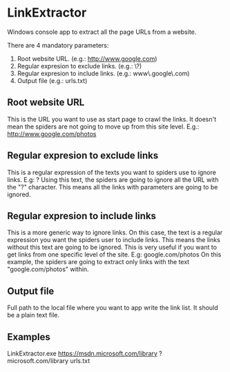 # LinkExtractor
Windows console app to extract all the page URLs from a website.

There are 4 mandatory parameters:
1. Root website URL. (e.g.: http://www.google.com)
2. Regular expresion to exclude links. (e.g.: \\?)
2. Regular expresion to include links. (e.g.: www\\.google\\.com)
3. Output file (e.g.: urls.txt)

## Root website URL
This is the URL you want to use as start page to crawl the links. It doesn't mean the spiders are not going to move up from this site level.
E.g.: http://www.google.com/photos

## Regular expresion to exclude links
This is a regular expression of the texts you want to spiders use to ignore links.
E.g: \?
Using this text, the spiders are going to ignore all the URL with the "?" character. This means all the links with parameters are going to be ignored.

## Regular expresion to include links
This is a more generic way to ignore links. On this case, the text is a regular expression you want the spiders user to include links. This means the links without this text are going to be ignored. This is very useful if you want to get links from one specific level of the site.
E.g: google\.com\/photos
On this example, the spiders are going to extract only links with the text "google.com/photos" within.

## Output file
Full path to the local file where you want to app write the link list. It should be a plain text file.


## Examples

LinkExtractor.exe https://msdn.microsoft.com/library \? microsoft\.com\/library urls.txt


